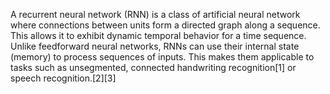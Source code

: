 A recurrent neural network (RNN) is a class of artificial neural network where connections between units form a directed graph along a sequence. This allows it to exhibit dynamic temporal behavior for a time sequence. Unlike feedforward neural networks, RNNs can use their internal state (memory) to process sequences of inputs. This makes them applicable to tasks such as unsegmented, connected handwriting recognition[1] or speech recognition.[2][3]
